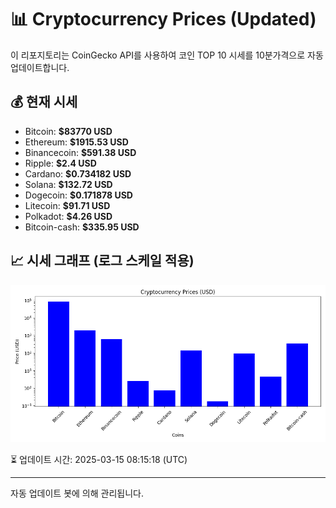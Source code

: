 
# 📊 Cryptocurrency Prices (Updated)

이 리포지토리는 CoinGecko API를 사용하여 코인 TOP 10 시세를 10분가격으로 자동 업데이트합니다.

## 💰 현재 시세
- Bitcoin: **$83770 USD**
- Ethereum: **$1915.53 USD**
- Binancecoin: **$591.38 USD**
- Ripple: **$2.4 USD**
- Cardano: **$0.734182 USD**
- Solana: **$132.72 USD**
- Dogecoin: **$0.171878 USD**
- Litecoin: **$91.71 USD**
- Polkadot: **$4.26 USD**
- Bitcoin-cash: **$335.95 USD**

## 📈 시세 그래프 (로그 스케일 적용)
![Crypto Prices](crypto_prices.png)

⏳ 업데이트 시간: 2025-03-15 08:15:18 (UTC)

---
자동 업데이트 봇에 의해 관리됩니다.
